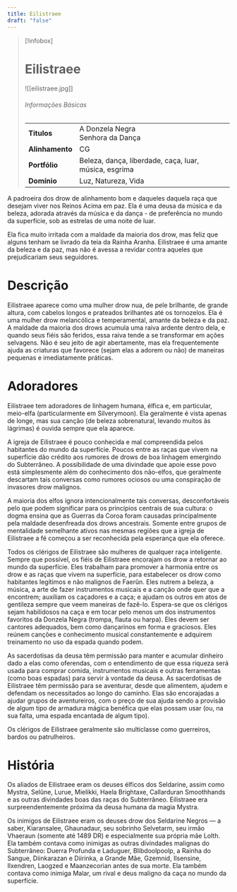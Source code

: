 ```yaml
---
title: Eilistraee
draft: "false"
---
```


> [!infobox]
> # Eilistraee
> ![[eilistraee.jpg]]
> ###### Informações Básicas
> | | |
> | ---- | ---- |
> | **Titulos** | A Donzela Negra<br/>Senhora da Dança |
> | **Alinhamento** | CG |
> | **Portfólio** | Beleza, dança, liberdade, caça, luar, música, esgrima |
> | **Domínio** | Luz, Natureza, Vida |

A padroeira dos drow de alinhamento bom e daqueles daquela raça que desejam viver nos Reinos Acima em paz. Ela é uma deusa da música e da beleza, adorada através da música e da dança - de preferência no mundo da superfície, sob as estrelas de uma noite de luar.

Ela fica muito irritada com a maldade da maioria dos drow, mas feliz que alguns tenham se livrado da teia da Rainha Aranha. Eilistraee é uma amante da beleza e da paz, mas não é avessa a revidar contra aqueles que prejudicariam seus seguidores.

# Descrição
Eilistraee aparece como uma mulher drow nua, de pele brilhante, de grande altura, com cabelos longos e prateados brilhantes até os tornozelos. Ela é uma mulher drow melancólica e temperamental, amante da beleza e da paz. A maldade da maioria dos drows acumula uma raiva ardente dentro dela, e quando seus fiéis são feridos, essa raiva tende a se transformar em ações selvagens. Não é seu jeito de agir abertamente, mas ela frequentemente ajuda as criaturas que favorece (sejam elas a adorem ou não) de maneiras pequenas e imediatamente práticas.

# Adoradores
Eilistraee tem adoradores de linhagem humana, élfica e, em particular, meio-elfa (particularmente em Silverymoon). Ela geralmente é vista apenas de longe, mas sua canção (de beleza sobrenatural, levando muitos às lágrimas) é ouvida sempre que ela aparece.

A igreja de Eilistraee é pouco conhecida e mal compreendida pelos habitantes do mundo da superfície. Poucos entre as raças que vivem na superfície dão crédito aos rumores de drows de boa linhagem emergindo do Subterrâneo. A possibilidade de uma divindade que apoie esse povo está simplesmente além do conhecimento dos não-elfos, que geralmente descartam tais conversas como rumores ociosos ou uma conspiração de invasores drow malignos.

A maioria dos elfos ignora intencionalmente tais conversas, desconfortáveis ​​pelo que podem significar para os princípios centrais de sua cultura: o dogma ensina que as Guerras da Coroa foram causadas principalmente pela maldade desenfreada dos drows ancestrais. Somente entre grupos de mentalidade semelhante ativos nas mesmas regiões que a igreja de Eilistraee a fé começou a ser reconhecida pela esperança que ela oferece.

Todos os clérigos de Eilistraee são mulheres de qualquer raça inteligente. Sempre que possível, os fiéis de Eilistraee encorajam os drow a retornar ao mundo da superfície. Eles trabalham para promover a harmonia entre os drow e as raças que vivem na superfície, para estabelecer os drow como habitantes legítimos e não malignos de Faerûn. Eles nutrem a beleza, a música, a arte de fazer instrumentos musicais e a canção onde quer que a encontrem; auxiliam os caçadores e a caça; e ajudam os outros em atos de gentileza sempre que veem maneiras de fazê-lo. Espera-se que os clérigos sejam habilidosos na caça e em tocar pelo menos um dos instrumentos favoritos da Donzela Negra (trompa, flauta ou harpa). Eles devem ser cantores adequados, bem como dançarinos em forma e graciosos. Eles reúnem canções e conhecimento musical constantemente e adquirem treinamento no uso da espada quando podem.

As sacerdotisas da deusa têm permissão para manter e acumular dinheiro dado a elas como oferendas, com o entendimento de que essa riqueza será usada para comprar comida, instrumentos musicais e outras ferramentas (como boas espadas) para servir à vontade da deusa. As sacerdotisas de Eilistraee têm permissão para se aventurar, desde que alimentem, ajudem e defendam os necessitados ao longo do caminho. Elas são encorajadas a ajudar grupos de aventureiros, com o preço de sua ajuda sendo a provisão de algum tipo de armadura mágica benéfica que elas possam usar (ou, na sua falta, uma espada encantada de algum tipo).

Os clérigos de Eilistraee geralmente são multiclasse como guerreiros, bardos ou patrulheiros.

# História
Os aliados de Eilistraee eram os deuses élficos dos Seldarine, assim como Mystra, Selûne, Lurue, Mielikki, Haela Brightaxe, Callarduran Smoothhands e as outras divindades boas das raças do Subterrâneo. Eilistraee era surpreendentemente próxima da deusa humana da magia Mystra.

Os inimigos de Eilistraee eram os deuses drow dos Seldarine Negros — a saber, Kiaransalee, Ghaunadaur, seu sobrinho Selvetarm, seu irmão Vhaeraun (somente até 1489 DR) e especialmente sua própria mãe Lolth. Ela também contava como inimigas as outras divindades malignas do Subterrâneo: Duerra Profunda e Laduguer, Blibdoolpoolp, a Rainha do Sangue, Diinkarazan e Diirinka, a Grande Mãe, Gzemnid, Ilsensine, Ilxendren, Laogzed e Maanzecorian antes de sua morte. Ela também contava como inimiga Malar, um rival e deus maligno da caça no mundo da superfície.
